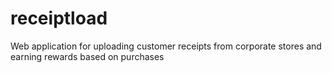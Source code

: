 # receiptload
Web application for uploading customer receipts from corporate stores and earning rewards based on purchases
